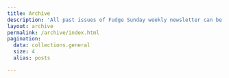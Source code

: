 ```yaml
---
title: Archive 
description: 'All past issues of Fudge Sunday weekly newsletter can be found here'
layout: archive
permalink: /archive/index.html
pagination:
  data: collections.general
  size: 4
  alias: posts

---
```


